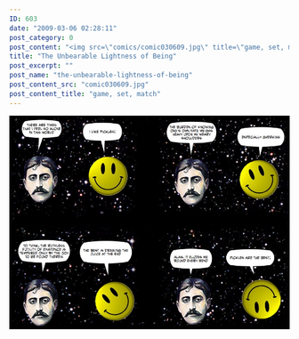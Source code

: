 ```yaml
---
ID: 603
date: "2009-03-06 02:28:11"
post_category: 0
post_content: "<img src=\"comics/comic030609.jpg\" title=\"game, set, match\" />"
title: "The Unbearable Lightness of Being"
post_excerpt: ""
post_name: "the-unbearable-lightness-of-being"
post_content_src: "comic030609.jpg"
post_content_title: "game, set, match"
---
```



[![game, set, match](/comics-hi-res/comic030609.jpg)](/comics-hi-res/comic030609.jpg "game, set, match")
